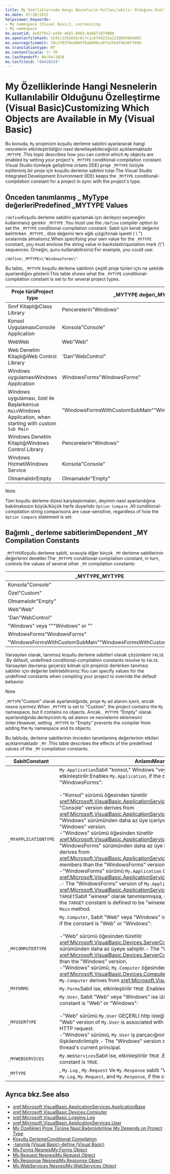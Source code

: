 ```yaml
---
title: My Özelliklerinde Hangi Nesnelerin Kullanılabilir Olduğunu Özelleştirme
ms.date: 07/20/2015
helpviewer_keywords:
- My namespace [Visual Basic], customizing
- My namespace
ms.assetid: 4e8279c2-ed5b-4681-8903-8a6671874000
ms.openlocfilehash: 5245c129281bc8c7c1c6fe9215a221889380a901
ms.sourcegitcommit: f8c270376ed905f6a8896ce0fe25b4f4b38ff498
ms.translationtype: MT
ms.contentlocale: tr-TR
ms.lasthandoff: 06/04/2020
ms.locfileid: "84410224"
---
```

# <a name="customizing-which-objects-are-available-in-my-visual-basic"></a><span data-ttu-id="03e7f-102">My Özelliklerinde Hangi Nesnelerin Kullanılabilir Olduğunu Özelleştirme (Visual Basic)</span><span class="sxs-lookup"><span data-stu-id="03e7f-102">Customizing Which Objects are Available in My (Visual Basic)</span></span>

<span data-ttu-id="03e7f-103">Bu konuda, `My` projenizin koşullu derleme sabitini ayarlanarak hangi nesnelerin etkinleştirildiğini nasıl denetleyebileceğinizi açıklanmaktadır `_MYTYPE` .</span><span class="sxs-lookup"><span data-stu-id="03e7f-103">This topic describes how you can control which `My` objects are enabled by setting your project's `_MYTYPE` conditional-compilation constant.</span></span> <span data-ttu-id="03e7f-104">Visual Studio tümleşik geliştirme ortamı (IDE) proje `_MYTYPE` türüyle eşitlenmiş bir proje için koşullu derleme sabitini tutar.</span><span class="sxs-lookup"><span data-stu-id="03e7f-104">The Visual Studio Integrated Development Environment (IDE) keeps the `_MYTYPE` conditional-compilation constant for a project in sync with the project's type.</span></span>  
  
## <a name="predefined-_mytype-values"></a><span data-ttu-id="03e7f-105">Önceden tanımlanmış \_ MyType değerleri</span><span class="sxs-lookup"><span data-stu-id="03e7f-105">Predefined \_MYTYPE Values</span></span>  

<span data-ttu-id="03e7f-106">`/define`Koşullu derleme sabitini ayarlamak için derleyici seçeneğini kullanmanız gerekir `_MYTYPE` .</span><span class="sxs-lookup"><span data-stu-id="03e7f-106">You must use the `/define` compiler option to set the `_MYTYPE` conditional-compilation constant.</span></span> <span data-ttu-id="03e7f-107">Sabit için kendi değerini belirtirken `_MYTYPE` , dize değerini ters eğik çizgi/tırnak işareti ( \\ ") sıralarında almalısınız.</span><span class="sxs-lookup"><span data-stu-id="03e7f-107">When specifying your own value for the `_MYTYPE` constant, you must enclose the string value in backslash/quotation mark (\\") sequences.</span></span> <span data-ttu-id="03e7f-108">Örneğin, şunu kullanabilirsiniz:</span><span class="sxs-lookup"><span data-stu-id="03e7f-108">For example, you could use:</span></span>  
  
```console  
/define:_MYTYPE=\"WindowsForms\"  
```  
  
 <span data-ttu-id="03e7f-109">Bu tablo, `_MYTYPE` koşullu derleme sabitinin çeşitli proje türleri için ne şekilde ayarlandığını gösterir.</span><span class="sxs-lookup"><span data-stu-id="03e7f-109">This table shows what the `_MYTYPE` conditional-compilation constant is set to for several project types.</span></span>  
  
|<span data-ttu-id="03e7f-110">Proje türü</span><span class="sxs-lookup"><span data-stu-id="03e7f-110">Project type</span></span>|<span data-ttu-id="03e7f-111">\_MYTYPE değeri</span><span class="sxs-lookup"><span data-stu-id="03e7f-111">\_MYTYPE value</span></span>|  
|------------------|--------------------|  
|<span data-ttu-id="03e7f-112">Sınıf Kitaplığı</span><span class="sxs-lookup"><span data-stu-id="03e7f-112">Class Library</span></span>|<span data-ttu-id="03e7f-113">Pencerelerin</span><span class="sxs-lookup"><span data-stu-id="03e7f-113">"Windows"</span></span>|  
|<span data-ttu-id="03e7f-114">Konsol Uygulaması</span><span class="sxs-lookup"><span data-stu-id="03e7f-114">Console Application</span></span>|<span data-ttu-id="03e7f-115">Konsola</span><span class="sxs-lookup"><span data-stu-id="03e7f-115">"Console"</span></span>|  
|<span data-ttu-id="03e7f-116">Web</span><span class="sxs-lookup"><span data-stu-id="03e7f-116">Web</span></span>|<span data-ttu-id="03e7f-117">Web</span><span class="sxs-lookup"><span data-stu-id="03e7f-117">"Web"</span></span>|  
|<span data-ttu-id="03e7f-118">Web Denetim Kitaplığı</span><span class="sxs-lookup"><span data-stu-id="03e7f-118">Web Control Library</span></span>|<span data-ttu-id="03e7f-119">'Dan</span><span class="sxs-lookup"><span data-stu-id="03e7f-119">"WebControl"</span></span>|  
|<span data-ttu-id="03e7f-120">Windows uygulaması</span><span class="sxs-lookup"><span data-stu-id="03e7f-120">Windows Application</span></span>|<span data-ttu-id="03e7f-121">WindowsForms</span><span class="sxs-lookup"><span data-stu-id="03e7f-121">"WindowsForms"</span></span>|  
|<span data-ttu-id="03e7f-122">Windows uygulaması, özel ile Başlarken`Sub Main`</span><span class="sxs-lookup"><span data-stu-id="03e7f-122">Windows Application, when starting with custom `Sub Main`</span></span>|<span data-ttu-id="03e7f-123">"WindowsFormsWithCustomSubMain"</span><span class="sxs-lookup"><span data-stu-id="03e7f-123">"WindowsFormsWithCustomSubMain"</span></span>|  
|<span data-ttu-id="03e7f-124">Windows Denetim Kitaplığı</span><span class="sxs-lookup"><span data-stu-id="03e7f-124">Windows Control Library</span></span>|<span data-ttu-id="03e7f-125">Pencerelerin</span><span class="sxs-lookup"><span data-stu-id="03e7f-125">"Windows"</span></span>|  
|<span data-ttu-id="03e7f-126">Windows Hizmeti</span><span class="sxs-lookup"><span data-stu-id="03e7f-126">Windows Service</span></span>|<span data-ttu-id="03e7f-127">Konsola</span><span class="sxs-lookup"><span data-stu-id="03e7f-127">"Console"</span></span>|  
|<span data-ttu-id="03e7f-128">Olmamalıdır</span><span class="sxs-lookup"><span data-stu-id="03e7f-128">Empty</span></span>|<span data-ttu-id="03e7f-129">Olmamalıdır</span><span class="sxs-lookup"><span data-stu-id="03e7f-129">"Empty"</span></span>|  
  
> [!NOTE]
> <span data-ttu-id="03e7f-130">Tüm koşullu derleme dizesi karşılaştırmaları, deyimin nasıl ayarlandığına bakılmaksızın büyük/küçük harfe duyarlıdır `Option Compare` .</span><span class="sxs-lookup"><span data-stu-id="03e7f-130">All conditional-compilation string comparisons are case-sensitive, regardless of how the `Option Compare` statement is set.</span></span>  
  
## <a name="dependent-_my-compilation-constants"></a><span data-ttu-id="03e7f-131">Bağımlı \_ derleme sabitlerim</span><span class="sxs-lookup"><span data-stu-id="03e7f-131">Dependent \_MY Compilation Constants</span></span>  

<span data-ttu-id="03e7f-132">`_MYTYPE`Koşullu derleme sabiti, sırasıyla diğer birçok `_MY` derleme sabitlerinin değerlerini denetler:</span><span class="sxs-lookup"><span data-stu-id="03e7f-132">The `_MYTYPE` conditional-compilation constant, in turn, controls the values of several other `_MY` compilation constants:</span></span>  
  
|<span data-ttu-id="03e7f-133">\_MYTYPE</span><span class="sxs-lookup"><span data-stu-id="03e7f-133">\_MYTYPE</span></span>|<span data-ttu-id="03e7f-134">\_MYAPPLICATIONTYPE</span><span class="sxs-lookup"><span data-stu-id="03e7f-134">\_MYAPPLICATIONTYPE</span></span>|<span data-ttu-id="03e7f-135">\_MYCOMPUTERTYPE</span><span class="sxs-lookup"><span data-stu-id="03e7f-135">\_MYCOMPUTERTYPE</span></span>|<span data-ttu-id="03e7f-136">\_MYFORMS</span><span class="sxs-lookup"><span data-stu-id="03e7f-136">\_MYFORMS</span></span>|<span data-ttu-id="03e7f-137">\_MYUSERTYPE</span><span class="sxs-lookup"><span data-stu-id="03e7f-137">\_MYUSERTYPE</span></span>|<span data-ttu-id="03e7f-138">\_MYWEBSERVICES</span><span class="sxs-lookup"><span data-stu-id="03e7f-138">\_MYWEBSERVICES</span></span>|  
|--------------|-------------------------|----------------------|---------------|------------------|---------------------|  
|<span data-ttu-id="03e7f-139">Konsola</span><span class="sxs-lookup"><span data-stu-id="03e7f-139">"Console"</span></span>|<span data-ttu-id="03e7f-140">Konsola</span><span class="sxs-lookup"><span data-stu-id="03e7f-140">"Console"</span></span>|<span data-ttu-id="03e7f-141">Pencerelerin</span><span class="sxs-lookup"><span data-stu-id="03e7f-141">"Windows"</span></span>|<span data-ttu-id="03e7f-142">Tanımlayan</span><span class="sxs-lookup"><span data-stu-id="03e7f-142">Undefined</span></span>|<span data-ttu-id="03e7f-143">Pencerelerin</span><span class="sxs-lookup"><span data-stu-id="03e7f-143">"Windows"</span></span>|<span data-ttu-id="03e7f-144">TRUE</span><span class="sxs-lookup"><span data-stu-id="03e7f-144">TRUE</span></span>|  
|<span data-ttu-id="03e7f-145">Özel</span><span class="sxs-lookup"><span data-stu-id="03e7f-145">"Custom"</span></span>|<span data-ttu-id="03e7f-146">Tanımlayan</span><span class="sxs-lookup"><span data-stu-id="03e7f-146">Undefined</span></span>|<span data-ttu-id="03e7f-147">Tanımlayan</span><span class="sxs-lookup"><span data-stu-id="03e7f-147">Undefined</span></span>|<span data-ttu-id="03e7f-148">Tanımlayan</span><span class="sxs-lookup"><span data-stu-id="03e7f-148">Undefined</span></span>|<span data-ttu-id="03e7f-149">Tanımlayan</span><span class="sxs-lookup"><span data-stu-id="03e7f-149">Undefined</span></span>|<span data-ttu-id="03e7f-150">Tanımlayan</span><span class="sxs-lookup"><span data-stu-id="03e7f-150">Undefined</span></span>|  
|<span data-ttu-id="03e7f-151">Olmamalıdır</span><span class="sxs-lookup"><span data-stu-id="03e7f-151">"Empty"</span></span>|<span data-ttu-id="03e7f-152">Tanımlayan</span><span class="sxs-lookup"><span data-stu-id="03e7f-152">Undefined</span></span>|<span data-ttu-id="03e7f-153">Tanımlayan</span><span class="sxs-lookup"><span data-stu-id="03e7f-153">Undefined</span></span>|<span data-ttu-id="03e7f-154">Tanımlayan</span><span class="sxs-lookup"><span data-stu-id="03e7f-154">Undefined</span></span>|<span data-ttu-id="03e7f-155">Tanımlayan</span><span class="sxs-lookup"><span data-stu-id="03e7f-155">Undefined</span></span>|<span data-ttu-id="03e7f-156">Tanımlayan</span><span class="sxs-lookup"><span data-stu-id="03e7f-156">Undefined</span></span>|  
|<span data-ttu-id="03e7f-157">Web</span><span class="sxs-lookup"><span data-stu-id="03e7f-157">"Web"</span></span>|<span data-ttu-id="03e7f-158">Tanımlayan</span><span class="sxs-lookup"><span data-stu-id="03e7f-158">Undefined</span></span>|<span data-ttu-id="03e7f-159">Web</span><span class="sxs-lookup"><span data-stu-id="03e7f-159">"Web"</span></span>|<span data-ttu-id="03e7f-160">FALSE</span><span class="sxs-lookup"><span data-stu-id="03e7f-160">FALSE</span></span>|<span data-ttu-id="03e7f-161">Web</span><span class="sxs-lookup"><span data-stu-id="03e7f-161">"Web"</span></span>|<span data-ttu-id="03e7f-162">FALSE</span><span class="sxs-lookup"><span data-stu-id="03e7f-162">FALSE</span></span>|  
|<span data-ttu-id="03e7f-163">'Dan</span><span class="sxs-lookup"><span data-stu-id="03e7f-163">"WebControl"</span></span>|<span data-ttu-id="03e7f-164">Tanımlayan</span><span class="sxs-lookup"><span data-stu-id="03e7f-164">Undefined</span></span>|<span data-ttu-id="03e7f-165">Web</span><span class="sxs-lookup"><span data-stu-id="03e7f-165">"Web"</span></span>|<span data-ttu-id="03e7f-166">FALSE</span><span class="sxs-lookup"><span data-stu-id="03e7f-166">FALSE</span></span>|<span data-ttu-id="03e7f-167">Web</span><span class="sxs-lookup"><span data-stu-id="03e7f-167">"Web"</span></span>|<span data-ttu-id="03e7f-168">TRUE</span><span class="sxs-lookup"><span data-stu-id="03e7f-168">TRUE</span></span>|  
|<span data-ttu-id="03e7f-169">"Windows" veya ""</span><span class="sxs-lookup"><span data-stu-id="03e7f-169">"Windows" or ""</span></span>|<span data-ttu-id="03e7f-170">Pencerelerin</span><span class="sxs-lookup"><span data-stu-id="03e7f-170">"Windows"</span></span>|<span data-ttu-id="03e7f-171">Pencerelerin</span><span class="sxs-lookup"><span data-stu-id="03e7f-171">"Windows"</span></span>|<span data-ttu-id="03e7f-172">Tanımlayan</span><span class="sxs-lookup"><span data-stu-id="03e7f-172">Undefined</span></span>|<span data-ttu-id="03e7f-173">Pencerelerin</span><span class="sxs-lookup"><span data-stu-id="03e7f-173">"Windows"</span></span>|<span data-ttu-id="03e7f-174">TRUE</span><span class="sxs-lookup"><span data-stu-id="03e7f-174">TRUE</span></span>|  
|<span data-ttu-id="03e7f-175">WindowsForms</span><span class="sxs-lookup"><span data-stu-id="03e7f-175">"WindowsForms"</span></span>|<span data-ttu-id="03e7f-176">WindowsForms</span><span class="sxs-lookup"><span data-stu-id="03e7f-176">"WindowsForms"</span></span>|<span data-ttu-id="03e7f-177">Pencerelerin</span><span class="sxs-lookup"><span data-stu-id="03e7f-177">"Windows"</span></span>|<span data-ttu-id="03e7f-178">TRUE</span><span class="sxs-lookup"><span data-stu-id="03e7f-178">TRUE</span></span>|<span data-ttu-id="03e7f-179">Pencerelerin</span><span class="sxs-lookup"><span data-stu-id="03e7f-179">"Windows"</span></span>|<span data-ttu-id="03e7f-180">TRUE</span><span class="sxs-lookup"><span data-stu-id="03e7f-180">TRUE</span></span>|  
|<span data-ttu-id="03e7f-181">"WindowsFormsWithCustomSubMain"</span><span class="sxs-lookup"><span data-stu-id="03e7f-181">"WindowsFormsWithCustomSubMain"</span></span>|<span data-ttu-id="03e7f-182">Konsola</span><span class="sxs-lookup"><span data-stu-id="03e7f-182">"Console"</span></span>|<span data-ttu-id="03e7f-183">Pencerelerin</span><span class="sxs-lookup"><span data-stu-id="03e7f-183">"Windows"</span></span>|<span data-ttu-id="03e7f-184">TRUE</span><span class="sxs-lookup"><span data-stu-id="03e7f-184">TRUE</span></span>|<span data-ttu-id="03e7f-185">Pencerelerin</span><span class="sxs-lookup"><span data-stu-id="03e7f-185">"Windows"</span></span>|<span data-ttu-id="03e7f-186">TRUE</span><span class="sxs-lookup"><span data-stu-id="03e7f-186">TRUE</span></span>|  
  
 <span data-ttu-id="03e7f-187">Varsayılan olarak, tanımsız koşullu derleme sabitleri olarak çözümlenir `FALSE` .</span><span class="sxs-lookup"><span data-stu-id="03e7f-187">By default, undefined conditional-compilation constants resolve to `FALSE`.</span></span> <span data-ttu-id="03e7f-188">Varsayılan davranışı geçersiz kılmak için projenizi derlerken tanımsız sabitler için değerler belirtebilirsiniz.</span><span class="sxs-lookup"><span data-stu-id="03e7f-188">You can specify values for the undefined constants when compiling your project to override the default behavior.</span></span>  
  
> [!NOTE]
> <span data-ttu-id="03e7f-189">`_MYTYPE`"Custom" olarak ayarlandığında, proje `My` ad alanını içerir, ancak nesne içermez.</span><span class="sxs-lookup"><span data-stu-id="03e7f-189">When `_MYTYPE` is set to "Custom", the project contains the `My` namespace, but it contains no objects.</span></span> <span data-ttu-id="03e7f-190">Ancak, `_MYTYPE` "Empty" olarak ayarlandığında derleyicinin `My` ad alanını ve nesnelerini eklemesini önler.</span><span class="sxs-lookup"><span data-stu-id="03e7f-190">However, setting `_MYTYPE` to "Empty" prevents the compiler from adding the `My` namespace and its objects.</span></span>  
  
 <span data-ttu-id="03e7f-191">Bu tabloda, derleme sabitlerinin önceden tanımlanmış değerlerinin etkileri açıklanmaktadır `_MY` .</span><span class="sxs-lookup"><span data-stu-id="03e7f-191">This table describes the effects of the predefined values of the `_MY` compilation constants.</span></span>  
  
|<span data-ttu-id="03e7f-192">Sabit</span><span class="sxs-lookup"><span data-stu-id="03e7f-192">Constant</span></span>|<span data-ttu-id="03e7f-193">Anlamı</span><span class="sxs-lookup"><span data-stu-id="03e7f-193">Meaning</span></span>|  
|--------------|-------------|  
|`_MYAPPLICATIONTYPE`|<span data-ttu-id="03e7f-194">`My.Application`Sabit "konsol," Windows "veya" WindowsForms "ise, etkinleştirilir:</span><span class="sxs-lookup"><span data-stu-id="03e7f-194">Enables `My.Application`, if the constant is "Console," Windows," or "WindowsForms":</span></span><br /><br /> <span data-ttu-id="03e7f-195">-"Konsol" sürümü öğesinden türetilir <xref:Microsoft.VisualBasic.ApplicationServices.ConsoleApplicationBase> .</span><span class="sxs-lookup"><span data-stu-id="03e7f-195">-   The "Console" version derives from <xref:Microsoft.VisualBasic.ApplicationServices.ConsoleApplicationBase>.</span></span> <span data-ttu-id="03e7f-196">ve "Windows" sürümünden daha az üye içeriyor.</span><span class="sxs-lookup"><span data-stu-id="03e7f-196">and has fewer members than the "Windows" version.</span></span><br /><span data-ttu-id="03e7f-197">-"Windows" sürümü öğesinden türetilir <xref:Microsoft.VisualBasic.ApplicationServices.ApplicationBase> . ve "WindowsForms" sürümünden daha az üye içeriyor.</span><span class="sxs-lookup"><span data-stu-id="03e7f-197">-   The "Windows" version derives from <xref:Microsoft.VisualBasic.ApplicationServices.ApplicationBase>.and has fewer members than the "WindowsForms" version.</span></span><br /><span data-ttu-id="03e7f-198">-"WindowsForms" sürümü `My.Application` öğesinden türetilir <xref:Microsoft.VisualBasic.ApplicationServices.WindowsFormsApplicationBase> .</span><span class="sxs-lookup"><span data-stu-id="03e7f-198">-   The "WindowsForms" version of `My.Application` derives from <xref:Microsoft.VisualBasic.ApplicationServices.WindowsFormsApplicationBase>.</span></span> <span data-ttu-id="03e7f-199">`TARGET`Sabit "winexe" olarak tanımlanmışsa, sınıf bir `Sub Main` yöntemi içerir.</span><span class="sxs-lookup"><span data-stu-id="03e7f-199">If the `TARGET` constant is defined to be "winexe", then the class includes a `Sub Main` method.</span></span>|  
|`_MYCOMPUTERTYPE`|<span data-ttu-id="03e7f-200">`My.Computer`, Sabit "Web" veya "Windows" ise izin vermez:</span><span class="sxs-lookup"><span data-stu-id="03e7f-200">Enables `My.Computer`, if the constant is "Web" or "Windows":</span></span><br /><br /> <span data-ttu-id="03e7f-201">-"Web" sürümü öğesinden türetilir <xref:Microsoft.VisualBasic.Devices.ServerComputer> ve "Windows" sürümünden daha az üyeye sahiptir.</span><span class="sxs-lookup"><span data-stu-id="03e7f-201">-   The "Web" version derives from <xref:Microsoft.VisualBasic.Devices.ServerComputer>, and has fewer members than the "Windows" version.</span></span><br /><span data-ttu-id="03e7f-202">-"Windows" sürümü, `My.Computer` öğesinden türetilir <xref:Microsoft.VisualBasic.Devices.Computer> .</span><span class="sxs-lookup"><span data-stu-id="03e7f-202">-   The "Windows" version of `My.Computer` derives from <xref:Microsoft.VisualBasic.Devices.Computer>.</span></span>|  
|`_MYFORMS`|<span data-ttu-id="03e7f-203">`My.Forms`Sabit ise, etkinleştirilir `TRUE` .</span><span class="sxs-lookup"><span data-stu-id="03e7f-203">Enables `My.Forms`, if the constant is `TRUE`.</span></span>|  
|`_MYUSERTYPE`|<span data-ttu-id="03e7f-204">`My.User`, Sabit "Web" veya "Windows" ise izin vermez:</span><span class="sxs-lookup"><span data-stu-id="03e7f-204">Enables `My.User`, if the constant is "Web" or "Windows":</span></span><br /><br /> <span data-ttu-id="03e7f-205">-"Web" sürümü `My.User` GEÇERLI http isteğinin kullanıcı kimliğiyle ilişkili.</span><span class="sxs-lookup"><span data-stu-id="03e7f-205">-   The "Web" version of `My.User` is associated with the user identity of the current HTTP request.</span></span><br /><span data-ttu-id="03e7f-206">-"Windows" sürümü, `My.User` iş parçacığının geçerli sorumlusu ile ilişkilendirilmiştir.</span><span class="sxs-lookup"><span data-stu-id="03e7f-206">-   The "Windows" version of `My.User` is associated with the thread's current principal.</span></span>|  
|`_MYWEBSERVICES`|<span data-ttu-id="03e7f-207">`My.WebServices`Sabit ise, etkinleştirilir `TRUE` .</span><span class="sxs-lookup"><span data-stu-id="03e7f-207">Enables `My.WebServices`, if the constant is `TRUE`.</span></span>|  
|`_MYTYPE`|<span data-ttu-id="03e7f-208">, `My.Log` , `My.Request` Ve `My.Response` sabiti "Web" ise etkinleştirilir.</span><span class="sxs-lookup"><span data-stu-id="03e7f-208">Enables `My.Log`, `My.Request`, and `My.Response`, if the constant is "Web".</span></span>|  
  
## <a name="see-also"></a><span data-ttu-id="03e7f-209">Ayrıca bkz.</span><span class="sxs-lookup"><span data-stu-id="03e7f-209">See also</span></span>

- <xref:Microsoft.VisualBasic.ApplicationServices.ApplicationBase>
- <xref:Microsoft.VisualBasic.Devices.Computer>
- <xref:Microsoft.VisualBasic.Logging.Log>
- <xref:Microsoft.VisualBasic.ApplicationServices.User>
- [<span data-ttu-id="03e7f-210">My Özellikleri Proje Türüne Nasıl Bağımlıdır</span><span class="sxs-lookup"><span data-stu-id="03e7f-210">How My Depends on Project Type</span></span>](../development-with-my/how-my-depends-on-project-type.md)
- [<span data-ttu-id="03e7f-211">Koşullu Derleme</span><span class="sxs-lookup"><span data-stu-id="03e7f-211">Conditional Compilation</span></span>](../../programming-guide/program-structure/conditional-compilation.md)
- [<span data-ttu-id="03e7f-212">-tanımla (Visual Basic)</span><span class="sxs-lookup"><span data-stu-id="03e7f-212">-define (Visual Basic)</span></span>](../../reference/command-line-compiler/define.md)
- [<span data-ttu-id="03e7f-213">My.Forms Nesnesi</span><span class="sxs-lookup"><span data-stu-id="03e7f-213">My.Forms Object</span></span>](../../language-reference/objects/my-forms-object.md)
- [<span data-ttu-id="03e7f-214">My.Request Nesnesi</span><span class="sxs-lookup"><span data-stu-id="03e7f-214">My.Request Object</span></span>](../../language-reference/objects/my-request-object.md)
- [<span data-ttu-id="03e7f-215">My.Response Nesnesi</span><span class="sxs-lookup"><span data-stu-id="03e7f-215">My.Response Object</span></span>](../../language-reference/objects/my-response-object.md)
- [<span data-ttu-id="03e7f-216">My.WebServices Nesnesi</span><span class="sxs-lookup"><span data-stu-id="03e7f-216">My.WebServices Object</span></span>](../../language-reference/objects/my-webservices-object.md)
